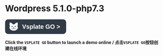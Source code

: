 # Wordpress 5.1.0-php7.3

<a href="https://www.vsplate.com/?docker-compose=https://github.com/vsplate/dcenvs/wordpress/5.1.0-php7.3"><img alt="VSPLATE GO" src="https://raw.githubusercontent.com/vsplate/images/master/vsgo_btn.png" width="200px"></a>

**Click the `VSPLATE GO` button to launch a demo online / 点击`VSPLATE GO`按钮创建在线环境**